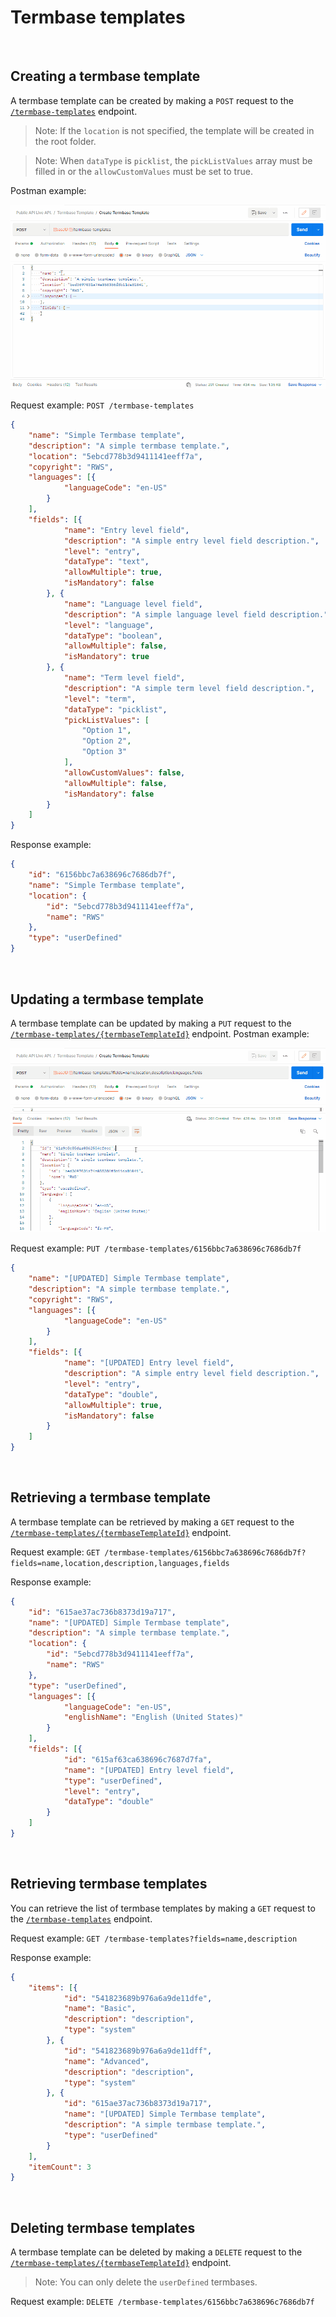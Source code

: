 # Termbase templates
</br>

## Creating a termbase template

A termbase template can be created by making a `POST` request to the [`/termbase-templates`](../../reference/Public-API.v1.json/paths/~1termbase-templates/post) endpoint.

> Note: If the `location` is not specified, the template will be created in the root folder.

> Note: When `dataType` is `picklist`, the `pickListValues` array must be filled in or the `allowCustomValues` must be set to true.

Postman example:


![Create Termbase Template](https://raw.githubusercontent.com/RWS/language-cloud-public-api-doc-resources/main/PublicAPI/CreateTermbaseTemplate.gif?raw=true)

Request example: `POST /termbase-templates`

``` json
{
    "name": "Simple Termbase template",
    "description": "A simple termbase template.",
    "location": "5ebcd778b3d9411141eeff7a",
    "copyright": "RWS",
    "languages": [{
            "languageCode": "en-US"
        }
    ],
    "fields": [{
            "name": "Entry level field",
            "description": "A simple entry level field description.",
            "level": "entry",
            "dataType": "text",
            "allowMultiple": true,
            "isMandatory": false
        }, {
            "name": "Language level field",
            "description": "A simple language level field description.",
            "level": "language",
            "dataType": "boolean",
            "allowMultiple": false,
            "isMandatory": true
        }, {
            "name": "Term level field",
            "description": "A simple term level field description.",
            "level": "term",
            "dataType": "picklist",
            "pickListValues": [
                "Option 1",
                "Option 2",
                "Option 3"
            ],
            "allowCustomValues": false,
            "allowMultiple": false,
            "isMandatory": false
        }
    ]
}

```

Response example:
```json
{
    "id": "6156bbc7a638696c7686db7f",
    "name": "Simple Termbase template",
    "location": {
        "id": "5ebcd778b3d9411141eeff7a",
        "name": "RWS"
    },
    "type": "userDefined"
}
```
</br>

## Updating a termbase template

A termbase template can be updated by making a `PUT` request to the [`/termbase-templates/{termbaseTemplateId}`](../../reference/Public-API.v1.json/paths/~1termbase-templates~1{termbaseTemplateId}/put) endpoint. Postman example:


![Update Termbase Template](https://raw.githubusercontent.com/RWS/language-cloud-public-api-doc-resources/main/PublicAPI/UpdateTermbaseTemplate.gif?raw=true)

Request example: `PUT /termbase-templates/6156bbc7a638696c7686db7f`
```json
{
    "name": "[UPDATED] Simple Termbase template",
    "description": "A simple termbase template.",
    "copyright": "RWS",
    "languages": [{
            "languageCode": "en-US"
        }
    ],
    "fields": [{
            "name": "[UPDATED] Entry level field",
            "description": "A simple entry level field description.",
            "level": "entry",
            "dataType": "double",
            "allowMultiple": true,
            "isMandatory": false
        }
    ]
}
```
</br>

## Retrieving a termbase template

A termbase template can be retrieved by making a `GET` request to the [`/termbase-templates/{termbaseTemplateId}`](../../reference/Public-API.v1.json/paths/~1termbase-templates~1{termbaseTemplateId}/get) endpoint.

Request example: `GET /termbase-templates/6156bbc7a638696c7686db7f?fields=name,location,description,languages,fields`

Response example:
```json
{
    "id": "615ae37ac736b8373d19a717",
    "name": "[UPDATED] Simple Termbase template",
    "description": "A simple termbase template.",
    "location": {
        "id": "5ebcd778b3d9411141eeff7a",
        "name": "RWS"
    },
    "type": "userDefined",
    "languages": [{
            "languageCode": "en-US",
            "englishName": "English (United States)"
        }
    ],
    "fields": [{
            "id": "615af63ca638696c7687d7fa",
            "name": "[UPDATED] Entry level field",
            "type": "userDefined",
            "level": "entry",
            "dataType": "double"
        }
    ]
}

```
</br>

## Retrieving termbase templates

You can retrieve the list of termbase templates by making a `GET` request to the [`/termbase-templates`](../../reference/Public-API.v1.json/paths/~1termbase-templates/get) endpoint.

Request example: `GET /termbase-templates?fields=name,description`

Response example:
```json
{
    "items": [{
            "id": "541823689b976a6a9de11dfe",
            "name": "Basic",
            "description": "description",
            "type": "system"
        }, {
            "id": "541823689b976a6a9de11dff",
            "name": "Advanced",
            "description": "description",
            "type": "system"
        }, {
            "id": "615ae37ac736b8373d19a717",
            "name": "[UPDATED] Simple Termbase template",
            "description": "A simple termbase template.",
            "type": "userDefined"
        }
    ],
    "itemCount": 3
}
```
</br>

## Deleting termbase templates

A termbase template can be deleted by making a `DELETE` request to the [`/termbase-templates/{termbaseTemplateId}`](../../reference/Public-API.v1.json/paths/~1termbase-templates~1{termbaseTemplateId}/delete) endpoint.

> Note: You can only delete the `userDefined` termbases.

Request example: `DELETE /termbase-templates/6156bbc7a638696c7686db7f`